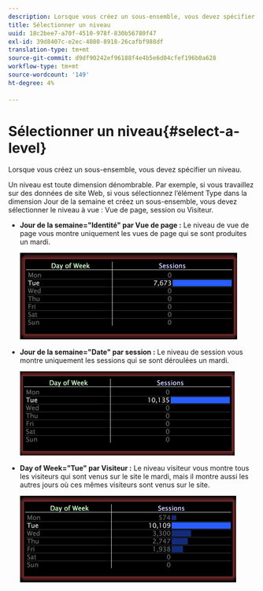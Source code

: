 ```yaml
---
description: Lorsque vous créez un sous-ensemble, vous devez spécifier un niveau.
title: Sélectionner un niveau
uuid: 18c2bee7-a70f-4510-978f-830b56780f47
exl-id: 39d8407c-e2ec-4080-8918-26cafbf988df
translation-type: tm+mt
source-git-commit: d9df90242ef96188f4e4b5e6d04cfef196b0a628
workflow-type: tm+mt
source-wordcount: '149'
ht-degree: 4%

---
```


# Sélectionner un niveau{#select-a-level}

Lorsque vous créez un sous-ensemble, vous devez spécifier un niveau.

Un niveau est toute dimension dénombrable. Par exemple, si vous travaillez sur des données de site Web, si vous sélectionnez l’élément Type dans la dimension Jour de la semaine et créez un sous-ensemble, vous devez sélectionner le niveau à vue : Vue de page, session ou Visiteur.

* **Jour de la semaine=&quot;Identité&quot; par Vue de page :** Le niveau de vue de page vous montre uniquement les vues de page qui se sont produites un mardi.

   ![](assets/vis_Subset_byPageView.png)

* **Jour de la semaine=&quot;Date&quot; par session :** Le niveau de session vous montre uniquement les sessions qui se sont déroulées un mardi.

   ![](assets/vis_Subset_bySession.png)

* **Day of Week=&quot;Tue&quot; par Visiteur :** Le niveau visiteur vous montre tous les visiteurs qui sont venus sur le site le mardi, mais il montre aussi les autres jours où ces mêmes visiteurs sont venus sur le site.

   ![](assets/vis_Subset_byVisitor.png)
